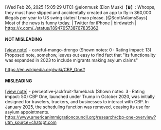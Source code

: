 [Wed Feb 26, 2025 15:05:29 UTC] @elonmusk (Elon Musk)【𝗕】: Whoops, they must have slipped and accidentally created an app to fly in 360,000 illegals per year to US swing states!  Lmao please. [@ScottAdamsSays] Most of the news is funny today. | Twitter for iPhone | birdwatch | https://x.com/_/status/1894765738767835362

#### NOT MISLEADING

[[view note]](https://x.com/i/birdwatch/n/1894790655714742679) - careful-mango-drongo (Shown notes: 0 · Rating impact: 13)
Proposed note, somehow, leaves out easy to find fact that 
"its functionality was expanded in 2023 to include migrants making asylum claims"

https://en.wikipedia.org/wiki/CBP_One#

#### MISLEADING

[[view note]](https://x.com/i/birdwatch/n/1894767591329017895) - perceptive-jackfruit-flameback (Shown notes: 3 · Rating impact: 50)
CBP One, launched under Trump in October 2020, was initially designed for travelers, truckers, and businesses to interact with CBP. In January 2025, the scheduling function was removed, ceasing its use for asylum appointments.
https://www.americanimmigrationcouncil.org/research/cbp-one-overview?utm_source=chatgpt.com
